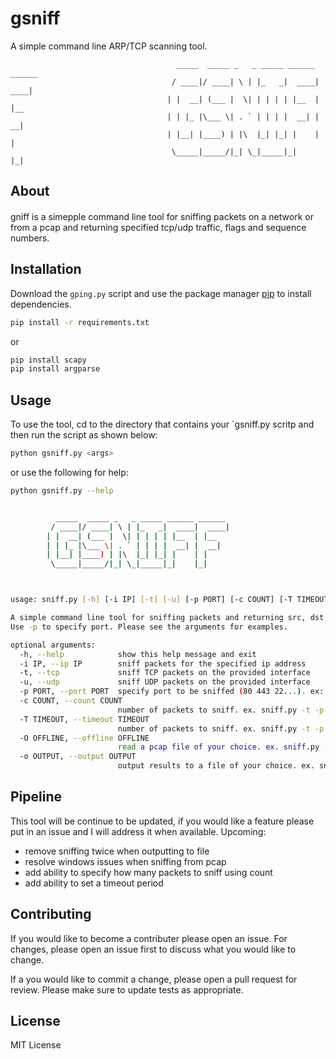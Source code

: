 # gsniff

A simple command line ARP/TCP scanning tool.

                                         _____  _____ _   _ _____ ______ ______ 
                                        / ____|/ ____| \ | |_   _|  ____|  ____|
                                       | |  __| (___ |  \| | | | | |__  | |__   
                                       | | |_ |\___ \| . ` | | | |  __| |  __|  
                                       | |__| |____) | |\  |_| |_| |    | |     
                                        \_____|_____/|_| \_|_____|_|    |_|     
                                          
                                         


## About

#### 
gniff is a simepple command line tool for sniffing packets on a network or from a pcap and returning specified tcp/udp traffic, flags and sequence numbers.

## Installation

Download the `gping.py` script and
use the package manager [pip](https://pip.pypa.io/en/stable/) to install dependencies.
```bash
pip install -r requirements.txt
```
or
```bash
pip install scapy
pip install argparse
```

## Usage

To use the tool, cd to the directory that contains your `gsniff.py scritp and then run the script as shown below:
```bash
python gsniff.py <args>
```
or use the following for help:
```bash
python gsniff.py --help
```
```bash

          _____  _____ _   _ _____ ______ ______
         / ____|/ ____| \ | |_   _|  ____|  ____|
        | |  __| (___ |  \| | | | | |__  | |__
        | | |_ |\___ \| . ` | | | |  __| |  __|
        | |__| |____) | |\  |_| |_| |    | |
         \_____|_____/|_| \_|_____|_|    |_|



usage: sniff.py [-h] [-i IP] [-t] [-u] [-p PORT] [-c COUNT] [-T TIMEOUT] [-O OFFLINE] [-o OUTPUT]

A simple command line tool for sniffing packets and returning src, dst, port, flag and sequency number. Use -t for tcp, -u for udp and
Use -p to specify port. Please see the arguments for examples.

optional arguments:
  -h, --help            show this help message and exit
  -i IP, --ip IP        sniff packets for the specified ip address
  -t, --tcp             sniff TCP packets on the provided interface
  -u, --udp             sniff UDP packets on the provided interface
  -p PORT, --port PORT  specify port to be sniffed (80 443 22...). ex: sniff.py -t -p 443
  -c COUNT, --count COUNT
                        number of packets to sniff. ex. sniff.py -t -p 443 -c 100
  -T TIMEOUT, --timeout TIMEOUT
                        number of packets to sniff. ex. sniff.py -t -p 443 -T 60
  -O OFFLINE, --offline OFFLINE
                        read a pcap file of your choice. ex. sniff.py -t -p 443 -O /<filepath>/file.pcap
  -o OUTPUT, --output OUTPUT
                        output results to a file of your choice. ex. sniff.py -t -p 443 -o /<filepath>/output.txt
```

## Pipeline
This tool will be continue to be updated, if you would like a feature please put in an issue and I will address it when available. 
Upcoming:
  - remove sniffing twice when outputting to file
  - resolve windows issues when sniffing from pcap
  - add ability to specify how many packets to sniff using count
  - add ability to set a timeout period

## Contributing
If you would like to become a contributer please open an issue. For changes, please open an issue first to discuss what you would like to change.

If a you would like to commit a change, please open a pull request for review. Please make sure to update tests as appropriate.

## License
MIT License
